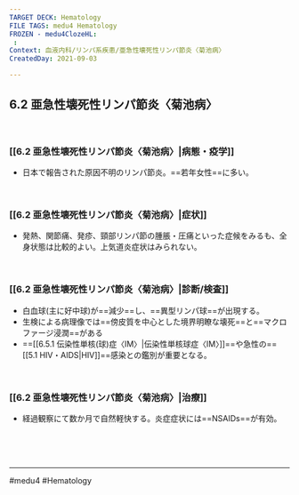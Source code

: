 ```yaml
---
TARGET DECK: Hematology
FILE TAGS: medu4 Hematology
FROZEN - medu4ClozeHL:
 : 
Context: 血液内科/リンパ系疾患/亜急性壊死性リンパ節炎〈菊池病〉
CreatedDay: 2021-09-03

---
```


## 6.2 亜急性壊死性リンパ節炎〈菊池病〉

<br>

### [[6.2 亜急性壊死性リンパ節炎〈菊池病〉|病態・疫学]]
* 日本で報告された原因不明のリンパ節炎。==若年女性==に多い。
<!--ID: 1630741039626-->


<br>

### [[6.2 亜急性壊死性リンパ節炎〈菊池病〉|症状]]
* 発熱、関節痛、発疹、頸部リンパ節の腫脹・圧痛といった症候をみるも、全身状態は比較的よい。上気道炎症状はみられない。

<br>

### [[6.2 亜急性壊死性リンパ節炎〈菊池病〉|診断/検査]]
* 白血球(主に好中球)が==減少==し、==異型リンパ球==が出現する。 
* 生検による病理像では==傍皮質を中心とした境界明瞭な壊死==と==マクロファージ浸潤==がある
* ==[[6.5.1 伝染性単核(球)症〈IM〉|伝染性単核球症〈IM〉]]==や急性の==[[5.1 HIV・AIDS|HIV]]==感染との鑑別が重要となる。
 
<!--ID: 1630741039632-->



<br>

### [[6.2 亜急性壊死性リンパ節炎〈菊池病〉|治療]]
* 経過観察にて数か月で自然軽快する。炎症症状には==NSAIDs==が有効。
<!--ID: 1630741039637-->


<br><br><br>

---
#medu4 #Hematology 
